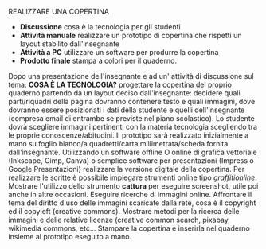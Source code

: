 REALIZZARE UNA COPERTINA

- **Discussione** cosa è la tecnologia per gli studenti
- **Attività manuale** realizzare un prototipo di copertina che rispetti un layout stabilito dall'insegnante
- **Attività a PC** utilizzare un software per produrre la copertina
- **Prodotto finale** stampa a colori per il quaderno.

Dopo una presentazione dell'insegnante e ad un' attività di discussione sul tema: **COSA È LA TECNOLOGIA?** progettare la copertina del proprio quaderno partendo da un layout deciso dall'insegnante: decidere quali parti/riquadri della pagina dovranno contenere testo e quali immagini, dove dovranno essere posizionati i dati della studente e quelli dell'insegnante (compresa email di entrambe se previste nel piano scolastico).
Lo studente dovrà scegliere immagini pertinenti con la materia tecnologia scegliendo tra le proprie conoscenze/abitudini.
Il prototipo sarà realizzato inizialmente a mano su foglio bianco/a quadretti/carta millimetrata/scheda fornita dall'insegnante.
Utilizzando un software offline O online di grafica vettoriale (Inkscape, Gimp, Canva) o semplice software per presentazioni (Impress o Google Presentazioni) realizzare la versione digitale della copertina.
Per realizzare le scritte è possibile impiegare strumenti online tipo *graffitionline*.
Mostrare l'utilizzo dello strumento **cattura** per eseguire screenshot, utile poi anche in altre occasioni.
Eseguire ricerche di immagini online.
Affrontare il tema del diritto d'uso delle immagini scaricate dalla rete, cosa è il copyright ed il copyleft (creative commons). Mostrare metodi per la ricerca delle immagini e delle relative licenze (creative common search, pixabay, wikimedia commons, etc...
Stampare la copertina e inserirla nel quaderno insieme al prototipo eseguito a mano.
